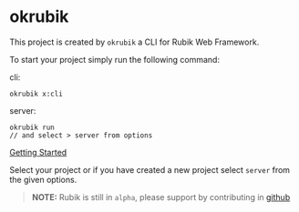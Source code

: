 # okrubik

This project is created by `okrubik` a CLI for Rubik Web Framework.

To start your project simply run the following command:

cli:
```
okrubik x:cli
```

server:
```
okrubik run
// and select > server from options
```

[Getting Started](https://rubikorg.github.io)

Select your project or if you have created a new project select `server` from the given options.

> **NOTE:**
	Rubik is still in `alpha`, please support by contributing in 
	[github](https://github.com/rubikorg/rubik.)